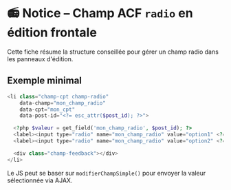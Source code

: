 # 📻 Notice – Champ ACF `radio` en édition frontale

Cette fiche résume la structure conseillée pour gérer un champ radio dans les panneaux d'édition.

## Exemple minimal

```php
<li class="champ-cpt champ-radio"
    data-champ="mon_champ_radio"
    data-cpt="mon_cpt"
    data-post-id="<?= esc_attr($post_id); ?>">

  <?php $valeur = get_field('mon_champ_radio', $post_id); ?>
  <label><input type="radio" name="mon_champ_radio" value="option1" <?= $valeur === 'option1' ? 'checked' : '' ?>> Option 1</label>
  <label><input type="radio" name="mon_champ_radio" value="option2" <?= $valeur === 'option2' ? 'checked' : '' ?>> Option 2</label>

  <div class="champ-feedback"></div>
</li>
```

Le JS peut se baser sur `modifierChampSimple()` pour envoyer la valeur sélectionnée via AJAX.

